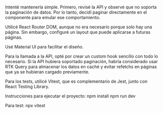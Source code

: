 Intenté mantenerla simple. Primero, revisé la API y observé que no soporta la paginación de datos. Por lo tanto, decidí paginar directamente en el componente para emular ese comportamiento.

Utilicé React Router DOM, aunque no era necesario porque solo hay una página. Sin embargo, configuré un layout que puede aplicarse a futuras páginas.

Usé Material UI para facilitar el diseño.

Para la llamada a la API, opté por crear un custom hook sencillo con todo lo necesario. Si la API hubiera soportado paginación, habría considerado usar RTK Query para almacenar los datos en caché y evitar refetchs en páginas que ya se hubieran cargado previamente.

Para los tests, utilicé Vitest, que es complementario de Jest, junto con React Testing Library.

Instrucciones para ejecutar el proyecto:
npm install
npm run dev

Para test:
npx vitest
